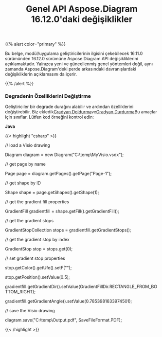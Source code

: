 ﻿---
title: Genel API Aspose.Diagram 16.12.0'daki değişiklikler
type: docs
weight: 10
url: /tr/java/public-api-changes-in-aspose-diagram-16-12-0/
---
{{% alert color="primary" %}} 

Bu belge, modül/uygulama geliştiricilerinin ilgisini çekebilecek 16.11.0 sürümünden 16.12.0 sürümüne Aspose.Diagram API değişikliklerini açıklamaktadır. Yalnızca yeni ve güncellenmiş genel yöntemleri değil, aynı zamanda Aspose.Diagram'deki perde arkasındaki davranışlardaki değişikliklerin açıklamasını da içerir.

{{% /alert %}} 
### **Degradenin Özelliklerini Değiştirme**
Geliştiriciler bir degrade durağını alabilir ve ardından özelliklerini değiştirebilir. Biz ekledik[Gradyan Doldurma](https://reference.aspose.com/diagram/java/com.aspose.diagram/gradientfill)ve[Gradyan Durdurma](https://reference.aspose.com/diagram/java/com.aspose.diagram/gradientstop)Bu amaçlar için sınıflar. Lütfen kod örneğini kontrol edin:

**Java**

{{< highlight "csharp" >}}

 // load a Visio drawing

Diagram diagram = new Diagram("C:\\temp\\MyVisio.vsdx");

// get page by name

Page page = diagram.getPages().getPage("Page-1");

// get shape by ID

Shape shape = page.getShapes().getShape(1);

// get the gradient fill properties

GradientFill gradientfill = shape.getFill().getGradientFill();

// get the gradient stops

GradientStopCollection stops = gradientfill.getGradientStops();

// get the gradient stop by index

GradientStop stop = stops.get(0);

// set gradient stop properties

stop.getColor().getUfe().setF("");

stop.getPosition().setValue(0.5);

gradientfill.getGradientDir().setValue(GradientFillDir.RECTANGLE_FROM_BOTTOM_RIGHT);

gradientfill.getGradientAngle().setValue(0.7853981633974501);

// save the Visio drawing

diagram.save("C:\\temp\\Output.pdf", SaveFileFormat.PDF);

{{< /highlight >}}
